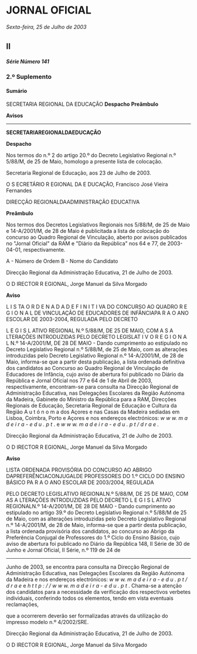 # JORNAL OFICIAL

###### Sexta-feira, 25 de Julho de 2003

## II

##### Série Número 141

### **2.º Suplemento**

#### **Sumário**

SECRETARIA REGIONAL DA EDUCAÇÃO
**Despacho**
**Preâmbulo**

**Avisos**




---

**SECRETARIAREGIONALDAEDUCAÇÃO**


**Despacho**


Nos termos do n.º 2 do artigo 20.º do Decreto Legislativo
Regional n.º 5/88/M, de 25 de Maio, homologo a presente
lista de colocação.


Secretaria Regional de Educação, aos 23 de Julho de 2003.


O S ECRETÁRIO R EGIONAL DA E DUCAÇÃO, Francisco José
Vieira Fernandes


DIRECÇÃO REGIONALDAADMINISTRAÇÃO EDUCATIVA


**Preâmbulo**


Nos termos dos Decretos Legislativos Regionais nos
5/88/M, de 25 de Maio e 14-A/2001/M, de 28 de Maio é
publicitada a lista de colocação do concurso ao Quadro
Regional de Vinculação, aberto por avisos publicados no
"Jornal Oficial" da RAM e "Diário da República" nos 64 e
77, de 2003-04-01, respectivamente.


A - Número de Ordem
B - Nome do Candidato


Direcção Regional da Administração Educativa, 21 de
Julho de 2003.


O D IRECTOR R EGIONAL, Jorge Manuel da Silva Morgado



**Aviso**


L I S TA O R D E N A D A D E F I N I T I VA DO CONCURSO AO QUADRO
R E G I O N A L DE VINCULAÇÃO DE EDUCADORES DE INFÂNCIAPA R A
O ANO ESCOLAR DE 2003-2004, REGULADA PELO DECRETO

L E G I S L ATIVO REGIONAL N.º 5/88/M, DE 25 DE MAIO, COM A S
A LTERAÇÕES INTRODUZIDAS PELO DECRETO LEGISLAT I V O
R E G I O N A L N.º 14-A/2001/M, DE 28 DE MAIO - Dando cumprimento
ao estipulado no Decreto Legislativo Regional n.º 5/88/M, de 25
de Maio, com as alterações introduzidas pelo Decreto
Legislativo Regional n.º 14-A/2001/M, de 28 de Maio, informa-se que a partir desta publicação, a lista ordenada definitiva dos
candidatos ao Concurso ao Quadro Regional de Vinculação de
Educadores de Infância, cujo aviso de abertura foi publicado no
Diário da República e Jornal Oficial nos 77 e 64 de 1 de Abril de
2003, respectivamente, encontram-se para consulta na Direcção
Regional de Administração Educativa, nas Delegações Escolares
da Região Autónoma da Madeira, Gabinete do Ministro da
República para a RAM, Direcções Regionais de Educação,
Secretaria Regional de Educação e Cultura da Região A u t ó n o m a
dos Açores e nas Casas da Madeira sediadas em Lisboa,
Coimbra, Porto e Açores e nos endereços electrónicos:
_w w w. m a d e i r a - e d u . p t_ . e _w w w. m a d e i r a - e d u . p t / d r a e ._


Direcção Regional da Administração Educativa, 21 de
Julho de 2003.


O D IRECTOR R EGIONAL, Jorge Manuel da Silva Morgado


**Aviso**


LISTA ORDENADA PROVISÓRIA DO CONCURSO AO ABRIGO
DAPREFERÊNCIACONJUGALDE PROFESSORES DO 1.º CICLO DO
ENSINO BÁSICO PA R A O ANO ESCOLAR DE 2003/2004, REGULADA

PELO DECRETO LEGISLATIVO REGIONALN.º 5/88/M, DE 25 DE MAIO,
COM AS A LTERAÇÕES INTRODUZIDAS PELO DECRETO
L E G I S L ATIVO REGIONALN.º 14-A/2001/M, DE 28 DE MAIO - Dando
cumprimento ao estipulado no artigo 39.º do Decreto Legislativo
Regional n.º 5/88/M de 25 de Maio, com as alterações introduzidas pelo Decreto Legislativo Regional n.º 14-A/2001/M, de
28 de Maio, informa-se que a partir desta publicação, a lista ordenada provisória dos candidatos, ao concurso ao Abrigo da Preferência Conjugal de Professores do 1.º Ciclo do Ensino Básico,
cujo aviso de abertura foi publicado no Diário da República 148,
II Série de 30 de Junho e Jornal Oficial, II Série, n.º 119 de 24 de




---

Junho de 2003, se encontra para consulta na Direcção Regional
de Administração Educativa, nas Delegações Escolares da
Região Autónoma da Madeira e nos endereços electrónicos:
_w w w. m a d e i r a - e d u . p t / d r a e_ e _h t t p : / / w w w. m a d e i r a - e d u . p t_ .
Chama-se a atenção dos candidatos para a necessidade da
verificação dos respectivos verbetes individuais, conferindo
todos os elementos, tendo em vista eventuais reclamações,



que a ocorrerem deverão ser formalizadas através da
utilização do impresso modelo n.º 4/2002/SRE.


Direcção Regional da Administração Educativa, 21 de
Julho de 2003.


O D IRECTOR R EGIONAL, Jorge Manuel da Silva Morgado

